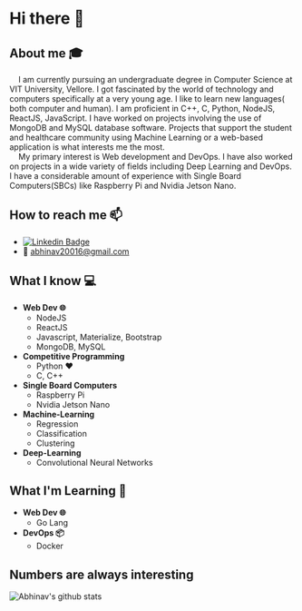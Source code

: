 # Hi there 👋

## About me :mortar_board:
&nbsp;&nbsp;&nbsp;&nbsp;I am currently pursuing an undergraduate degree in Computer Science at VIT University, Vellore. I got fascinated by the world of technology and computers specifically at a very young age. I like to learn new languages( both computer and human). I am proficient in C++, C, Python, NodeJS, ReactJS, JavaScript. I have worked on projects involving the use of MongoDB and MySQL database software. Projects that support the student and healthcare community using Machine Learning or a web-based application is what interests me the most.<br />
&nbsp;&nbsp;&nbsp;&nbsp;My primary interest is Web development and DevOps. I have also worked on projects in a wide variety of fields including Deep Learning and DevOps. I have a considerable amount of experience with Single Board Computers(SBCs) like Raspberry Pi and Nvidia Jetson Nano. 

 ## How to reach me 📫
 - [![Linkedin Badge](https://img.shields.io/badge/-LinkedIn-blue?style=flat-square&logo=Linkedin&logoColor=white&link=https://www.linkedin.com/in/harshkumarkhatri/)](https://www.linkedin.com/in/abhinav-gorantla-71b5b01a3/)
 - 📧 abhinav20016@gmail.com
 
 ## What I know :computer:
- **Web Dev 🌐**
  - NodeJS
  - ReactJS
  - Javascript, Materialize, Bootstrap
  - MongoDB, MySQL
- **Competitive Programming**
  - Python ❤️
  - C, C++
- **Single Board Computers**
  - Raspberry Pi
  - Nvidia Jetson Nano
- **Machine-Learning**
  - Regression
  - Classification
  - Clustering
- **Deep-Learning**
  - Convolutional Neural Networks

## What I'm Learning 📖
- **Web Dev 🌐**
  - Go Lang
- **DevOps 📦**
  - Docker
  
## Numbers are always interesting

![Abhinav's github stats](https://github-readme-stats.vercel.app/api?username=AbhinavGor&show_icons=true)


<!--
**AbhinavGor/AbhinavGor** is a ✨ _special_ ✨ repository because its `README.md` (this file) appears on your GitHub profile.

Here are some ideas to get you started:

- 🔭 I’m currently working on ...
- 🌱 I’m currently learning ...
- 👯 I’m looking to collaborate on ...
- 🤔 I’m looking for help with ...
- 💬 Ask me about ...
- 📫 How to reach me: ...
- 😄 Pronouns: ...
- ⚡ Fun fact: ...
-->
